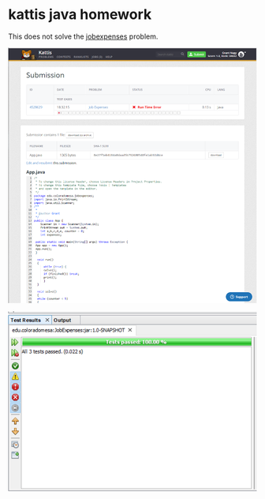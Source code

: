 # kattis java homework

This does not solve the [jobexpenses](https://open.kattis.com/problems/jobexpenses) problem.

![kattis](kattis.PNG)

![test](tests.PNG)

